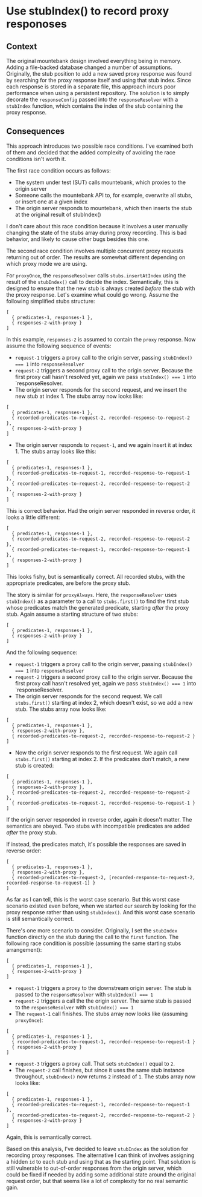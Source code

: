 # Use stubIndex() to record proxy responoses

## Context

The original mountebank design involved everything being in memory. Adding a file-backed
database changed a number of assumptions. Originally, the stub position to add a new
saved proxy response was found by searching for the proxy response itself and using that
stub index. Since each response is stored in a separate file, this approach incurs poor
performance when using a persistent repository. The solution is to simply decorate the
`responseConfig` passed into the `responseResolver` with a `stubIndex` function, which
contains the index of the stub containing the proxy response.

## Consequences

This approach introduces two possible race conditions. I've examined both of them and decided
that the added complexity of avoiding the race conditions isn't worth it.

The first race condition occurs as follows:
* The system under test (SUT) calls mountebank, which proxies to the origin server
* Someone calls the mountebank API to, for example, overwrite all stubs, or insert one
  at a given index
* The origin server responds to mountebank, which then inserts the stub at the original
  result of stubIndex()

I don't care about this race condition because it involves a user manually changing the state
of the stubs array during proxy recording. This is bad behavior, and likely to cause other
bugs besides this one.

The second race condition involves multiple concurrent proxy requests returning out of order.
The results are somewhat different depending on which proxy mode we are using.

For `proxyOnce`, the `responseResolver` calls `stubs.insertAtIndex` using the result of the
`stubIndex()` call to decide the index. Semantically, this is designed to ensure that the new
stub is always created _before_ the stub with the proxy response. Let's examine what could go
wrong. Assume the following simplified stubs structure:

```
[
  { predicates-1, responses-1 },
  { responses-2-with-proxy }
]
```

In this example, `responses-2` is assumed to contain the `proxy` response. Now assume the
following sequence of events:
* `request-1` triggers a proxy call to the origin server, passing `stubIndex() === 1` into `responseResolver`
* `request-2` triggers a second proxy call to the origin server. Because the first proxy call hasn't resolved
  yet, again we pass `stubIndex() === 1` into `responseResolver.
* The origin server responds for the second request, and we insert the new stub at index 1. The stubs array now
  looks like:

```
[
  { predicates-1, responses-1 },
  { recorded-predicates-to-request-2, recorded-response-to-request-2 },
  { responses-2-with-proxy }
]
```

* The origin server responds to `request-1`, and we again insert it at index 1. The stubs array looks like this:

```
[
  { predicates-1, responses-1 },
  { recorded-predicates-to-request-1, recorded-response-to-request-1 },
  { recorded-predicates-to-request-2, recorded-response-to-request-2 },
  { responses-2-with-proxy }
]
```

This is correct behavior. Had the origin server responded in reverse order, it looks a little different:

```
[
  { predicates-1, responses-1 },
  { recorded-predicates-to-request-2, recorded-response-to-request-2 },
  { recorded-predicates-to-request-1, recorded-response-to-request-1 },
  { responses-2-with-proxy }
]
```

This looks fishy, but is semantically correct. All recorded stubs, with the appropriate predicates, are
before the proxy stub.

The story is similar for `proxyAlways`. Here, the `responseResolver` uses `stubIndex()` as a parameter to
a call to `stubs.first()` to find the first stub whose predicates match the generated predicate, starting
_after_ the proxy stub. Again assume a starting structure of two stubs:

```
[
  { predicates-1, responses-1 },
  { responses-2-with-proxy }
]
```

And the following sequence:
* `request-1` triggers a proxy call to the origin server, passing `stubIndex() === 1` into `responseResolver`
* `request-2` triggers a second proxy call to the origin server. Because the first proxy call hasn't resolved
  yet, again we pass `stubIndex() === 1` into `responseResolver.
* The origin server responds for the second request. We call `stubs.first()` starting at index 2, which doesn't exist,
  so we add a new stub. The stubs array now looks like:

```
[
  { predicates-1, responses-1 },
  { responses-2-with-proxy },
  { recorded-predicates-to-request-2, recorded-response-to-request-2 }
]
```

* Now the origin server responds to the first request. We again call `stubs.first()` starting at index 2. If
  the predicates don't match, a new stub is created:

```
[
  { predicates-1, responses-1 },
  { responses-2-with-proxy },
  { recorded-predicates-to-request-2, recorded-response-to-request-2 },
  { recorded-predicates-to-request-1, recorded-response-to-request-1 }
]
```

If the origin server responded in reverse order, again it doesn't matter. The semantics are obeyed. Two
stubs with incompatible predicates are added _after_ the proxy stub.

If instead, the predicates match, it's possible the responses are saved in reverse order:

```
[
  { predicates-1, responses-1 },
  { responses-2-with-proxy },
  { recorded-predicates-to-request-2, [recorded-response-to-request-2, recorded-response-to-request-1] }
]
```

As far as I can tell, this is the worst case scenario. But this worst case scenario existed even before,
when we started our search by looking for the proxy response rather than using `stubIndex()`. And this
worst case scenario is still semantically correct.

There's one more scenario to consider. Originally, I set the `stubIndex` function directly on the stub
during the call to the `first` function. The following race condition is possible (assuming the same
starting stubs arrangement):

```
[
  { predicates-1, responses-1 },
  { responses-2-with-proxy }
]
```

* `request-1` triggers a proxy to the downstream origin server. The stub is passed to the `responseResolver`
  with `stubIndex() === 1`
* `request-2` triggers a call the the origin server. The same stub is passed to the `responseResolver`
  with `stubIndex() === 1`
* The `request-1` call finishes. The stubs array now looks like (assuming `proxyOnce`):

```
[
  { predicates-1, responses-1 },
  { recorded-predicates-to-request-1, recorded-response-to-request-1 }
  { responses-2-with-proxy }
]
```

* `request-3` triggers a proxy call. That sets `stubIndex()` equal to `2`.
* The `request-2` call finishes, but since it uses the same stub instance throughout, `stubIndex()` now returns
  `2` instead of `1`. The stubs array now looks like:

```
[
  { predicates-1, responses-1 },
  { recorded-predicates-to-request-1, recorded-response-to-request-1 },
  { recorded-predicates-to-request-2, recorded-response-to-request-2 }
  { responses-2-with-proxy }
]
```

Again, this is semantically correct.

Based on this analysis, I've decided to leave `stubIndex` as the solution for recording proxy responses.
The alternative I can think of involves assigning a hidden `id` to each stub and using that as the starting
point. That solution is still vulnerable to out-of-order responses from the origin server, which could be
fixed if needed by adding some additional state around the original request order, but that seems like a lot
of complexity for no real semantic gain.
